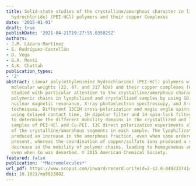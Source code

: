 ```yaml
---
title: Solid-state studies of the crystalline/amorphous character in linear poly (ethylenimine
  hydrochloride) (PEI·HCl) polymers and their copper Complexes
date: '2015-01-01'
draft: true
publishDate: '2021-04-21T19:27:55.035025Z'
authors:
- J.M. Lázaro-Martínez
- E. Rodríguez-Castellón
- D. Vega
- G.A. Monti
- A.K. Chattah
publication_types:
- '2'
abstract: Linear poly(ethylenimine hydrochloride) (PEI·HCl) polymers with different
  molecular weights (22, 87, and 217 kDa) and their copper complexes (Cu-PEI) were
  studied with particular attention to the crystalline/amorphous character of the
  polymeric chains in lyophilized and crystallized samples by using 1D and 2D solid-state
  nuclear magnetic resonance, X-ray photoelectron spectroscopy, and X-ray diffraction
  techniques. Different 13C1H cross-polarization and magic angle spinning experiments
  using delayed contact time, 1H dipolar filter and 1H spin-lock filter were crucial
  to determine the different mobility domains in the crystallized and lyophilized
  samples of PEI·HCl and Cu-PEI. 13C direct polarization experiments allowed the quantification
  of the crystalline/amorphous segments in each sample. The lyophilization process
  produced an increase in the amorphous fraction, even when some ordered domains were
  present, whereas the coordination of copper/sulfate ions produced a significant
  decrease in the mobility of polymer chains, leading to homogeneous and ordered materials
  even when Cu was desorbed. © 2015 American Chemical Society.
featured: false
publication: '*Macromolecules*'
url_pdf: https://www.scopus.com/inward/record.uri?eid=2-s2.0-84923374148&doi=10.1021%2fma5023082&partnerID=40&md5=569c72d553f004410474c4d42f04e51b
doi: 10.1021/ma5023082
---
```


